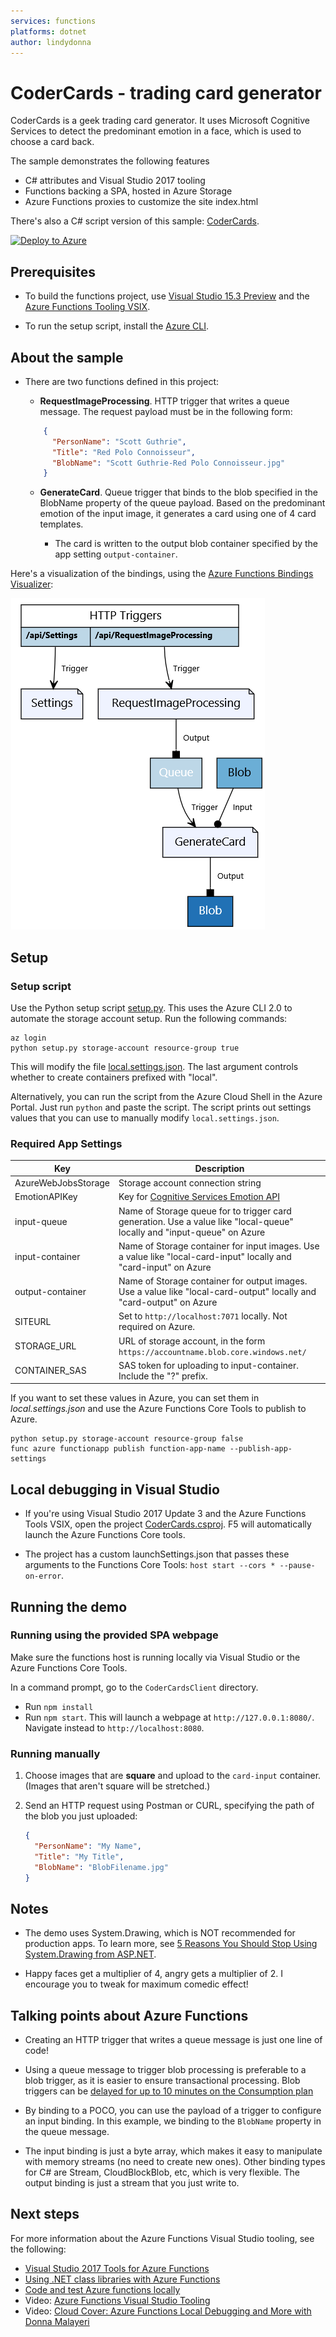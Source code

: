 ```yaml
---
services: functions
platforms: dotnet
author: lindydonna
---
```


# CoderCards - trading card generator

CoderCards is a geek trading card generator. It uses Microsoft Cognitive Services to detect the predominant emotion in a face, which is used to choose a card back.

The sample demonstrates the following features
- C# attributes and Visual Studio 2017 tooling
- Functions backing a SPA, hosted in Azure Storage
- Azure Functions proxies to customize the site index.html

There's also a C# script version of this sample: [CoderCards](https://github.com/lindydonna/codercards).

[![Deploy to Azure](http://azuredeploy.net/deploybutton.svg)](https://portal.azure.com/#create/Microsoft.Template/uri/https%3A%2F%2Fraw.githubusercontent.com%2FAzure-Samples%2Ffunctions-dotnet-codercards%2Fmaster%2FAzureDeploy%2Fazuredeploy.json)

## Prerequisites

* To build the functions project, use [Visual Studio 15.3 Preview](https://www.visualstudio.com/vs/preview/) and the [Azure Functions Tooling VSIX](https://marketplace.visualstudio.com/items?itemName=AndrewBHall-MSFT.AzureFunctionToolsforVisualStudio2017).

* To run the setup script, install the [Azure CLI](https://docs.microsoft.com/en-us/cli/azure/install-azure-cli). 

## About the sample

* There are two functions defined in this project:
  * **RequestImageProcessing**. HTTP trigger that writes a queue message. The request payload must be in the following form:

  ```json
      {
        "PersonName": "Scott Guthrie",
        "Title": "Red Polo Connoisseur",
        "BlobName": "Scott Guthrie-Red Polo Connoisseur.jpg"
      }
  ```

  * **GenerateCard**. Queue trigger that binds to the blob specified in the BlobName property of the queue payload. Based on the predominant emotion of the input image, it generates a card using one of 4 card templates.
     
     * The card is written to the output blob container specified by the app setting `output-container`. 

Here's a visualization of the bindings, using the [Azure Functions Bindings Visualizer](https://functions-visualizer.azurewebsites.net):

![Functions bindings](function-bindings.png)

## Setup

### Setup script

Use the Python setup script [setup.py](setup.py). This uses the Azure CLI 2.0 to automate the storage account setup. Run the following commands:

```
az login
python setup.py storage-account resource-group true
```

This will modify the file [local.settings.json](CoderCards/local.settings.json). The last argument controls whether to create containers prefixed with "local".

Alternatively, you can run the script from the Azure Cloud Shell in the Azure Portal. Just run `python` and paste the script. The script prints out settings values that you can use to manually modify `local.settings.json`. 

### Required App Settings 

| Key                 | Description |
|-----                | ------|
| AzureWebJobsStorage | Storage account connection string |
| EmotionAPIKey       | Key for [Cognitive Services Emotion API](https://www.microsoft.com/cognitive-services/en-us/emotion-api) |
| input-queue         |  Name of Storage queue for to trigger card generation. Use a value like "local-queue" locally and "input-queue" on Azure
| input-container     | Name of Storage container for input images. Use a value like "local-card-input" locally and "card-input" on Azure |
| output-container     | Name of Storage container for output images. Use a value like "local-card-output" locally and "card-output" on Azure |
| SITEURL              | Set to `http://localhost:7071` locally. Not required on Azure. |
| STORAGE_URL          | URL of storage account, in the form `https://accountname.blob.core.windows.net/` |
| CONTAINER_SAS        | SAS token for uploading to input-container. Include the "?" prefix. |

If you want to set these values in Azure, you can set them in *local.settings.json* and use the Azure Functions Core Tools to publish to Azure.

```
python setup.py storage-account resource-group false
func azure functionapp publish function-app-name --publish-app-settings
```

## Local debugging in Visual Studio 

- If you're using Visual Studio 2017 Update 3 and the Azure Functions Tools VSIX, open the project [CoderCards.csproj](CoderCards/CoderCards.csproj). F5 will automatically launch the Azure Functions Core tools.

- The project has a custom launchSettings.json that passes these arguments to the Functions Core Tools: `host start --cors * --pause-on-error`.

## Running the demo

### Running using the provided SPA webpage

Make sure the functions host is running locally via Visual Studio or the Azure Functions Core Tools.

In a command prompt, go to the `CoderCardsClient` directory.

- Run `npm install`
- Run `npm start`. This will launch a webpage at `http://127.0.0.1:8080/`. Navigate instead to `http://localhost:8080`.

### Running manually 
1. Choose images that are **square** and upload to the `card-input` container. (Images that aren't square will be stretched.)
2. Send an HTTP request using Postman or CURL, specifying the path of the blob you just uploaded:

    ```json
    {
      "PersonName": "My Name", 
      "Title": "My Title",
      "BlobName": "BlobFilename.jpg"
    }
    ```

## Notes

* The demo uses System.Drawing, which is NOT recommended for production apps. To learn more, see [5 Reasons You Should Stop Using System\.Drawing from ASP\.NET](http://photosauce.net/blog/post/5-reasons-you-should-stop-using-systemdrawing-from-aspnet).

* Happy faces get a multiplier of 4, angry gets a multiplier of 2. I encourage you to tweak for maximum comedic effect!

## Talking points about Azure Functions

* Creating an HTTP trigger that writes a queue message is just one line of code!

* Using a queue message to trigger blob processing is preferable to a blob trigger, as it is easier to ensure transactional processing. Blob triggers can be [delayed for up to 10 minutes on the Consumption plan](https://docs.microsoft.com/en-us/azure/azure-functions/functions-scale#how-the-consumption-plan-works)

* By binding to a POCO, you can use the payload of a trigger to configure an input binding. In this example, we binding to the `BlobName` property in the queue message.

* The input binding is just a byte array, which makes it easy to manipulate with memory streams (no need to create new ones). Other binding types for C# are Stream, CloudBlockBlob, etc, which is very flexible. The output binding is just a stream that you just write to.

## Next steps

For more information about the Azure Functions Visual Studio tooling, see the following:

- [Visual Studio 2017 Tools for Azure Functions](https://docs.microsoft.com/en-us/azure/azure-functions/functions-develop-vs)
- [Using \.NET class libraries with Azure Functions](https://docs.microsoft.com/en-us/azure/azure-functions/functions-dotnet-class-library)
- [Code and test Azure functions locally](https://docs.microsoft.com/en-us/azure/azure-functions/functions-run-local)
- Video: [Azure Functions Visual Studio Tooling](https://www.youtube.com/watch?v=BN2sIRrOt8A)
- Video: [Cloud Cover: Azure Functions Local Debugging and More with Donna Malayeri](https://channel9.msdn.com/Shows/Cloud+Cover/Episode-231-Azure-Functions-Local-Debugging-and-More-with-Donna-Malayeri)
